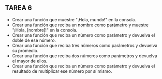 ## TAREA 6

- Crear una función que muestre "¡Hola, mundo!" en la consola.
- Crear una función que reciba un nombre como parámetro y muestre "¡Hola, [nombre]!" en la consola.
- Crear una función que reciba un número como parámetro y devuelva el doble de ese número.
- Crear una función que reciba tres números como parámetros y devuelva su promedio.
- Crear una función que reciba dos números como parámetros y devuelva el mayor de ellos.
- Crear una función que reciba un número como parámetro y devuelva el resultado de multiplicar ese número por sí mismo.
